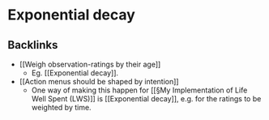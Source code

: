# Exponential decay


## Backlinks
* [[Weigh observation-ratings by their age]]
	* Eg. [[Exponential decay]].
* [[Action menus should be shaped by intention]]
	* One way of making this happen for [[§My Implementation of Life Well Spent (LWS)]] is [[Exponential decay]], e.g. for the ratings to be weighted by time.

<!-- {BearID:1B6D4BF6-7F2C-4491-9290-ECCB1EB4DD1B-1082-000002CD46821A3C} -->
